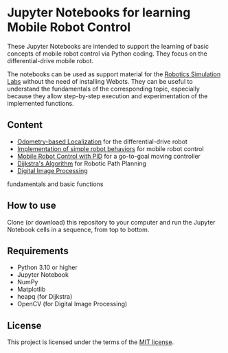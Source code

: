 # Jupyter Notebooks for learning Mobile Robot Control

These Jupyter Notebooks are intended to support the learning of basic concepts of mobile robot control via Python coding. They focus on the differential-drive mobile robot. 

The notebooks can be used as support material for the [Robotics Simulation Labs](https://felipenmartins.github.io/Robotics-Simulation-Labs/) without the need of installing Webots. They can be useful to understand the fundamentals of the corresponding topic, especially because they allow step-by-step execution and experimentation of the implemented functions.

## Content
- [Odometry-based Localization](https://nbviewer.org/github/felipenmartins/Mobile-Robot-Control/blob/main/odometry-based_localization.ipynb) for the differential-drive robot
- [Implementation of simple robot behaviors](https://nbviewer.org/github/felipenmartins/Mobile-Robot-Control/blob/main/robot_behaviors.ipynb) for mobile robot control
- [Mobile Robot Control with PID](https://nbviewer.org/github/felipenmartins/Mobile-Robot-Control/blob/main/robot_control_with_PID.ipynb) for a go-to-goal moving controller
- [Dijkstra's Algorithm](https://nbviewer.org/github/felipenmartins/Mobile-Robot-Control/blob/main/path_planning_dijkstra.ipynb) for Robotic Path Planning
- [Digital Image Processing](https://nbviewer.org/github/felipenmartins/Mobile-Robot-Control/blob/main/image_processing_example.ipynb) 
                             
fundamentals and basic functions 


## How to use
Clone (or download) this repository to your computer and run the Jupyter Notebook cells in a sequence, from top to bottom. 

## Requirements
- Python 3.10 or higher
- Jupyter Notebook
- NumPy
- Matplotlib
- heapq (for Dijkstra)
- OpenCV (for Digital Image Processing)

## License
This project is licensed under the terms of the [MIT license](/LICENSE).
